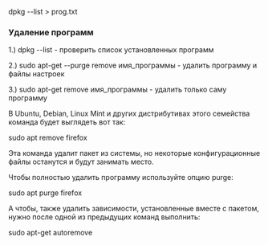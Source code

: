 dpkg --list > prog.txt

### Удаление программ

1.) dpkg --list     - проверить список установленных программ

2.) sudo apt-get --purge remove имя_программы    - удалить программу и файлы настроек

3.) sudo apt-get remove имя_программы     - удалить только саму программу


В Ubuntu, Debian, Linux Mint и других дистрибутивах этого семейства команда будет выглядеть вот так:

sudo apt remove firefox

Эта команда удалит пакет из системы, но некоторые конфигурационные файлы останутся и будут занимать место. 

Чтобы полностью удалить программу используйте опцию purge:

sudo apt purge firefox

А чтобы, также удалить зависимости, установленные вместе с пакетом, нужно после одной из предыдущих команд выполнить:

sudo apt-get autoremove